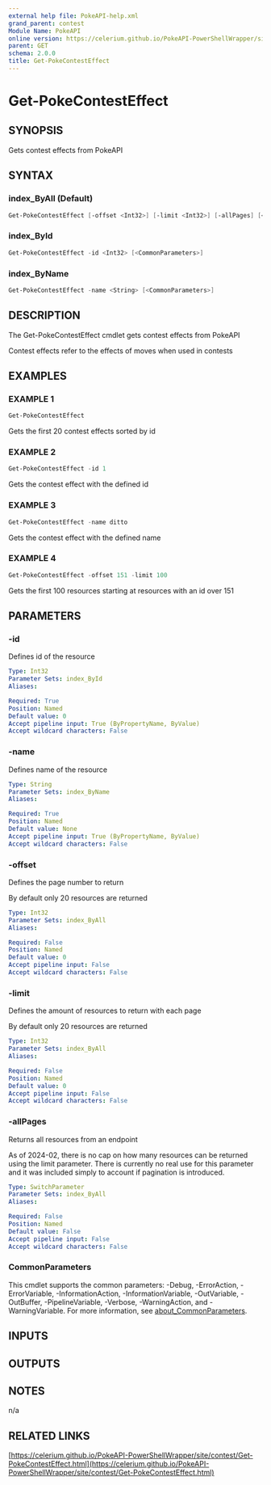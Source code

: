 ```yaml
---
external help file: PokeAPI-help.xml
grand_parent: contest
Module Name: PokeAPI
online version: https://celerium.github.io/PokeAPI-PowerShellWrapper/site/contest/Get-PokeContestEffect.html
parent: GET
schema: 2.0.0
title: Get-PokeContestEffect
---
```


# Get-PokeContestEffect

## SYNOPSIS
Gets contest effects from PokeAPI

## SYNTAX

### index_ByAll (Default)
```powershell
Get-PokeContestEffect [-offset <Int32>] [-limit <Int32>] [-allPages] [<CommonParameters>]
```

### index_ById
```powershell
Get-PokeContestEffect -id <Int32> [<CommonParameters>]
```

### index_ByName
```powershell
Get-PokeContestEffect -name <String> [<CommonParameters>]
```

## DESCRIPTION
The Get-PokeContestEffect cmdlet gets contest effects from PokeAPI

Contest effects refer to the effects of moves when used in contests

## EXAMPLES

### EXAMPLE 1
```powershell
Get-PokeContestEffect
```

Gets the first 20 contest effects sorted by id

### EXAMPLE 2
```powershell
Get-PokeContestEffect -id 1
```

Gets the contest effect with the defined id

### EXAMPLE 3
```powershell
Get-PokeContestEffect -name ditto
```

Gets the contest effect with the defined name

### EXAMPLE 4
```powershell
Get-PokeContestEffect -offset 151 -limit 100
```

Gets the first 100 resources starting at resources with
an id over 151

## PARAMETERS

### -id
Defines id of the resource

```yaml
Type: Int32
Parameter Sets: index_ById
Aliases:

Required: True
Position: Named
Default value: 0
Accept pipeline input: True (ByPropertyName, ByValue)
Accept wildcard characters: False
```

### -name
Defines name of the resource

```yaml
Type: String
Parameter Sets: index_ByName
Aliases:

Required: True
Position: Named
Default value: None
Accept pipeline input: True (ByPropertyName, ByValue)
Accept wildcard characters: False
```

### -offset
Defines the page number to return

By default only 20 resources are returned

```yaml
Type: Int32
Parameter Sets: index_ByAll
Aliases:

Required: False
Position: Named
Default value: 0
Accept pipeline input: False
Accept wildcard characters: False
```

### -limit
Defines the amount of resources to return with each page

By default only 20 resources are returned

```yaml
Type: Int32
Parameter Sets: index_ByAll
Aliases:

Required: False
Position: Named
Default value: 0
Accept pipeline input: False
Accept wildcard characters: False
```

### -allPages
Returns all resources from an endpoint

As of 2024-02, there is no cap on how many resources can be
returned using the limit parameter.
There is currently no real
use for this parameter and it was included simply to account if
pagination is introduced.

```yaml
Type: SwitchParameter
Parameter Sets: index_ByAll
Aliases:

Required: False
Position: Named
Default value: False
Accept pipeline input: False
Accept wildcard characters: False
```

### CommonParameters
This cmdlet supports the common parameters: -Debug, -ErrorAction, -ErrorVariable, -InformationAction, -InformationVariable, -OutVariable, -OutBuffer, -PipelineVariable, -Verbose, -WarningAction, and -WarningVariable. For more information, see [about_CommonParameters](http://go.microsoft.com/fwlink/?LinkID=113216).

## INPUTS

## OUTPUTS

## NOTES
n/a

## RELATED LINKS

[https://celerium.github.io/PokeAPI-PowerShellWrapper/site/contest/Get-PokeContestEffect.html](https://celerium.github.io/PokeAPI-PowerShellWrapper/site/contest/Get-PokeContestEffect.html)

